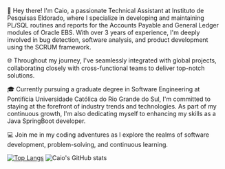 👋 Hey there! I'm Caio, a passionate Technical Assistant at Instituto de Pesquisas Eldorado, where I specialize in developing and maintaining PL/SQL routines and reports for the Accounts Payable and General Ledger modules of Oracle EBS. With over 3 years of experience, I'm deeply involved in bug detection, software analysis, and product development using the SCRUM framework.

🌐 Throughout my journey, I've seamlessly integrated with global projects, collaborating closely with cross-functional teams to deliver top-notch solutions.

🎓 Currently pursuing a graduate degree in Software Engineering at Pontifícia Universidade Católica do Rio Grande do Sul, I'm committed to staying at the forefront of industry trends and technologies. As part of my continuous growth, I'm also dedicating myself to enhancing my skills as a Java SpringBoot developer.

💻 Join me in my coding adventures as I explore the realms of software development, problem-solving, and continuous learning.


[![Top Langs](https://github-readme-stats.vercel.app/api/top-langs/?username=cabatista&layout=donut&theme=transparent)](https://github.com/cabatista/github-readme-stats)
![Caio's GitHub stats](https://github-readme-stats.vercel.app/api?username=cabatista&show_icons=true&theme=transparent)
